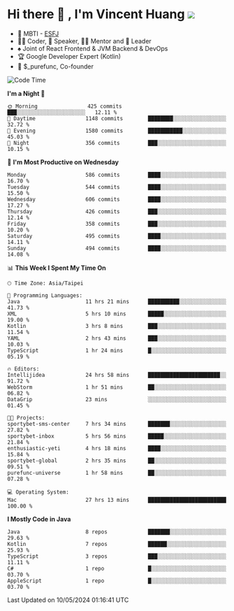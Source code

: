 # Hi there 👋 , I'm Vincent Huang ![](https://komarev.com/ghpvc/?username=Jian-Min-Huang)
- 👀 MBTI - [ESFJ](https://www.16personalities.com/esfj-personality)
- 👨‍💻 Coder, 🎤 Speaker, 👨‍🏫 Mentor and 🚀 Leader
- ♠️ Joint of React Frontend & JVM Backend & DevOps
- 🏆 Google Developer Expert (Kotlin)
- 💼 $_purefunc, Co-founder

<!--START_SECTION:waka-->
![Code Time](http://img.shields.io/badge/Code%20Time-3%2C708%20hrs%202%20mins-blue)

**I'm a Night 🦉** 

```text
🌞 Morning                425 commits         ███░░░░░░░░░░░░░░░░░░░░░░   12.11 % 
🌆 Daytime                1148 commits        ████████░░░░░░░░░░░░░░░░░   32.72 % 
🌃 Evening                1580 commits        ███████████░░░░░░░░░░░░░░   45.03 % 
🌙 Night                  356 commits         ███░░░░░░░░░░░░░░░░░░░░░░   10.15 % 
```
📅 **I'm Most Productive on Wednesday** 

```text
Monday                   586 commits         ████░░░░░░░░░░░░░░░░░░░░░   16.70 % 
Tuesday                  544 commits         ████░░░░░░░░░░░░░░░░░░░░░   15.50 % 
Wednesday                606 commits         ████░░░░░░░░░░░░░░░░░░░░░   17.27 % 
Thursday                 426 commits         ███░░░░░░░░░░░░░░░░░░░░░░   12.14 % 
Friday                   358 commits         ███░░░░░░░░░░░░░░░░░░░░░░   10.20 % 
Saturday                 495 commits         ████░░░░░░░░░░░░░░░░░░░░░   14.11 % 
Sunday                   494 commits         ████░░░░░░░░░░░░░░░░░░░░░   14.08 % 
```


📊 **This Week I Spent My Time On** 

```text
🕑︎ Time Zone: Asia/Taipei

💬 Programming Languages: 
Java                     11 hrs 21 mins      ██████████░░░░░░░░░░░░░░░   41.73 % 
XML                      5 hrs 10 mins       █████░░░░░░░░░░░░░░░░░░░░   19.00 % 
Kotlin                   3 hrs 8 mins        ███░░░░░░░░░░░░░░░░░░░░░░   11.54 % 
YAML                     2 hrs 43 mins       ███░░░░░░░░░░░░░░░░░░░░░░   10.03 % 
TypeScript               1 hr 24 mins        █░░░░░░░░░░░░░░░░░░░░░░░░   05.19 % 

🔥 Editors: 
Intellijidea             24 hrs 58 mins      ███████████████████████░░   91.72 % 
WebStorm                 1 hr 51 mins        ██░░░░░░░░░░░░░░░░░░░░░░░   06.82 % 
DataGrip                 23 mins             ░░░░░░░░░░░░░░░░░░░░░░░░░   01.45 % 

🐱‍💻 Projects: 
sportybet-sms-center     7 hrs 34 mins       ███████░░░░░░░░░░░░░░░░░░   27.82 % 
sportybet-inbox          5 hrs 56 mins       █████░░░░░░░░░░░░░░░░░░░░   21.84 % 
enthusiastic-yeti        4 hrs 18 mins       ████░░░░░░░░░░░░░░░░░░░░░   15.84 % 
sportybet-global         2 hrs 35 mins       ██░░░░░░░░░░░░░░░░░░░░░░░   09.51 % 
purefunc-universe        1 hr 58 mins        ██░░░░░░░░░░░░░░░░░░░░░░░   07.28 % 

💻 Operating System: 
Mac                      27 hrs 13 mins      █████████████████████████   100.00 % 
```

**I Mostly Code in Java** 

```text
Java                     8 repos             ███████░░░░░░░░░░░░░░░░░░   29.63 % 
Kotlin                   7 repos             ██████░░░░░░░░░░░░░░░░░░░   25.93 % 
TypeScript               3 repos             ███░░░░░░░░░░░░░░░░░░░░░░   11.11 % 
C#                       1 repo              █░░░░░░░░░░░░░░░░░░░░░░░░   03.70 % 
AppleScript              1 repo              █░░░░░░░░░░░░░░░░░░░░░░░░   03.70 % 
```




 Last Updated on 10/05/2024 01:16:41 UTC
<!--END_SECTION:waka-->
